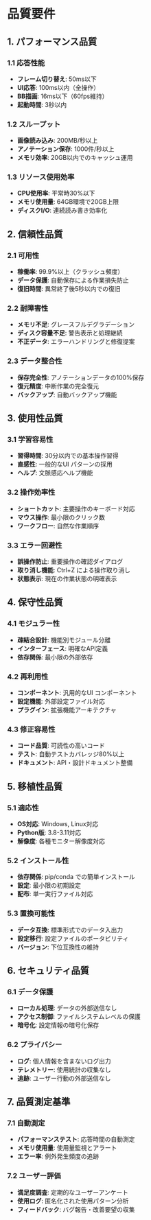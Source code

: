 # 品質要件

## 1. パフォーマンス品質

### 1.1 応答性能
- **フレーム切り替え**: 50ms以下
- **UI応答**: 100ms以内（全操作）
- **BB描画**: 16ms以下（60fps維持）
- **起動時間**: 3秒以内

### 1.2 スループット
- **画像読み込み**: 200MB/秒以上
- **アノテーション保存**: 1000件/秒以上
- **メモリ効率**: 20GB以内でのキャッシュ運用

### 1.3 リソース使用効率
- **CPU使用率**: 平常時30%以下
- **メモリ使用量**: 64GB環境で20GB上限
- **ディスクI/O**: 連続読み書き効率化

## 2. 信頼性品質

### 2.1 可用性
- **稼働率**: 99.9%以上（クラッシュ頻度）
- **データ保護**: 自動保存による作業損失防止
- **復旧時間**: 異常終了後5秒以内での復旧

### 2.2 耐障害性
- **メモリ不足**: グレースフルデグラデーション
- **ディスク容量不足**: 警告表示と処理継続
- **不正データ**: エラーハンドリングと修復提案

### 2.3 データ整合性
- **保存完全性**: アノテーションデータの100%保存
- **復元精度**: 中断作業の完全復元
- **バックアップ**: 自動バックアップ機能

## 3. 使用性品質

### 3.1 学習容易性
- **習得時間**: 30分以内での基本操作習得
- **直感性**: 一般的なUI パターンの採用
- **ヘルプ**: 文脈感応ヘルプ機能

### 3.2 操作効率性
- **ショートカット**: 主要操作のキーボード対応
- **マウス操作**: 最小限のクリック数
- **ワークフロー**: 自然な作業順序

### 3.3 エラー回避性
- **誤操作防止**: 重要操作の確認ダイアログ
- **取り消し機能**: Ctrl+Z による操作取り消し
- **状態表示**: 現在の作業状態の明確表示

## 4. 保守性品質

### 4.1 モジュラー性
- **疎結合設計**: 機能別モジュール分離
- **インターフェース**: 明確なAPI定義
- **依存関係**: 最小限の外部依存

### 4.2 再利用性
- **コンポーネント**: 汎用的なUI コンポーネント
- **設定機能**: 外部設定ファイル対応
- **プラグイン**: 拡張機能アーキテクチャ

### 4.3 修正容易性
- **コード品質**: 可読性の高いコード
- **テスト**: 自動テストカバレッジ80%以上
- **ドキュメント**: API・設計ドキュメント整備

## 5. 移植性品質

### 5.1 適応性
- **OS対応**: Windows, Linux対応
- **Python版**: 3.8-3.11対応
- **解像度**: 各種モニター解像度対応

### 5.2 インストール性
- **依存関係**: pip/conda での簡単インストール
- **設定**: 最小限の初期設定
- **配布**: 単一実行ファイル対応

### 5.3 置換可能性
- **データ互換**: 標準形式でのデータ入出力
- **設定移行**: 設定ファイルのポータビリティ
- **バージョン**: 下位互換性の維持

## 6. セキュリティ品質

### 6.1 データ保護
- **ローカル処理**: データの外部送信なし
- **アクセス制御**: ファイルシステムレベルの保護
- **暗号化**: 設定情報の暗号化保存

### 6.2 プライバシー
- **ログ**: 個人情報を含まないログ出力
- **テレメトリー**: 使用統計の収集なし
- **追跡**: ユーザー行動の外部送信なし

## 7. 品質測定基準

### 7.1 自動測定
- **パフォーマンステスト**: 応答時間の自動測定
- **メモリ使用量**: 使用量監視とアラート
- **エラー率**: 例外発生頻度の追跡

### 7.2 ユーザー評価
- **満足度調査**: 定期的なユーザーアンケート
- **使用ログ**: 匿名化された使用パターン分析
- **フィードバック**: バグ報告・改善要望の収集
